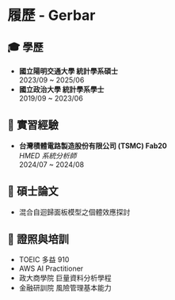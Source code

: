 # 履歷 - Gerbar

## 🎓 學歷
- **國立陽明交通大學 統計學系碩士**  
  2023/09 ~ 2025/06  
- **國立政治大學 統計學系學士**  
  2019/09 ~ 2023/06  

## 💼 實習經驗
- **台灣積體電路製造股份有限公司 (TSMC) Fab20**  
  *HMED 系統分析師*  
  2024/07 ~ 2024/08  

## 📖 碩士論文
- 混合自迴歸面板模型之個體效應探討  

## 📜 證照與培訓
- TOEIC 多益 910  
- AWS AI Practitioner  
- 政大商學院 巨量資料分析學程  
- 金融研訓院 風險管理基本能力  
